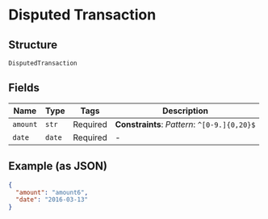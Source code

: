
# Disputed Transaction

## Structure

`DisputedTransaction`

## Fields

| Name | Type | Tags | Description |
|  --- | --- | --- | --- |
| `amount` | `str` | Required | **Constraints**: *Pattern*: `^[0-9.]{0,20}$` |
| `date` | `date` | Required | - |

## Example (as JSON)

```json
{
  "amount": "amount6",
  "date": "2016-03-13"
}
```

